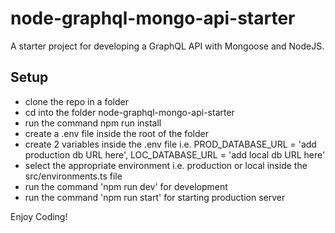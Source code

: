 # node-graphql-mongo-api-starter

A starter project for developing a GraphQL API with Mongoose and NodeJS. 

## Setup
- clone the repo in a folder
- cd into the folder node-graphql-mongo-api-starter
- run the command npm run install
- create a .env file inside the root of the folder
- create 2 variables inside the .env file i.e. PROD_DATABASE_URL = 'add production db URL here', LOC_DATABASE_URL = 'add local db URL here'
- select the appropriate environment i.e. production or local inside the src/environments.ts file
- run the command 'npm run dev' for development
- run the command 'npm run start' for starting production server

Enjoy Coding!
